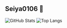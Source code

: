 ## Seiya0106 👋

![GitHub Stats](https://github-readme-stats.vercel.app/api?username=Seiya0106&show_icons=true&theme=dark)
![Top Langs](https://github-readme-stats.vercel.app/api/top-langs/?username=Seiya0106&layout=compact&theme=dark)
